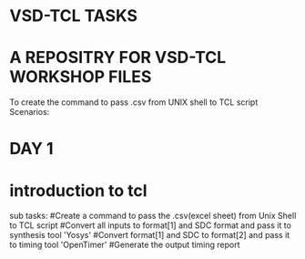 # VSD-TCL TASKS
#  A REPOSITRY FOR VSD-TCL WORKSHOP FILES
To create the command to pass .csv from UNIX shell to TCL script Scenarios: 

# DAY 1
# introduction to tcl 
sub tasks:
#Create a command to pass the .csv(excel sheet) from Unix Shell to TCL script
#Convert all inputs to format[1] and SDC format and pass it to synthesis tool 'Yosys'
#Convert format[1] and SDC to format[2] and pass it to timing tool 'OpenTimer'
#Generate the output timing report
